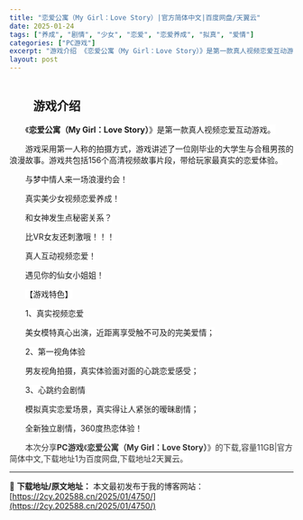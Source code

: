 ```yaml
---
title: "恋爱公寓（My Girl：Love Story）|官方简体中文|百度网盘/天翼云"
date: 2025-01-24
tags: ["养成", "剧情", "少女", "恋爱", "恋爱养成", "拟真", "爱情"]
categories: ["PC游戏"]
excerpt: "游戏介绍 《恋爱公寓（My Girl：Love Story）》是第一款真人视频恋爱互动游戏。 游戏采用第一人称的拍摄方式，游戏讲述了一位刚毕业的大学生与合租男孩的浪漫故事。游戏共包括156个高清视频故事片段，带给玩家最真实的恋爱体验。 与梦中情人来一场浪漫约会！ 真实美少女视频恋爱养成！ 和女神发生&hellip;"
layout: post
---
```


<div>
<div><img class="details-image aligncenter" draggable="false" src="https://2cy.202588.cn/wp-content/uploads/2025/01/2025012614085615.webp" alt="" /></div>
<div>
<p style="text-align: center;"></p>

<h2 style="white-space: normal; text-indent: 2em; text-align: left;">游戏介绍</h2>
<p style="white-space: normal; text-indent: 2em; text-align: left;"><span style="background-color: #ffffff;">《<strong>恋爱公寓（My Girl：Love Story）</strong>》是第一款真人视频恋爱互动游戏。</span></p>
<p style="white-space: normal; text-indent: 2em; text-align: left;"><span style="background-color: #ffffff;">游戏采用第一人称的拍摄方式，游戏讲述了一位刚毕业的大学生与合租男孩的浪漫故事。游戏共包括156个高清视频故事片段，带给玩家最真实的恋爱体验。</span></p>
<p style="white-space: normal; text-indent: 2em; text-align: left;"><span style="background-color: #ffffff;">与梦中情人来一场浪漫约会！</span></p>
<p style="white-space: normal; text-indent: 2em; text-align: left;"><span style="background-color: #ffffff;">真实美少女视频恋爱养成！</span></p>
<p style="white-space: normal; text-indent: 2em; text-align: left;"><span style="background-color: #ffffff;">和女神发生点秘密关系？</span></p>
<p style="white-space: normal; text-indent: 2em; text-align: left;"><span style="background-color: #ffffff;">比VR女友还刺激哦！！！</span></p>
<p style="white-space: normal; text-indent: 2em; text-align: left;"><span style="background-color: #ffffff;">真人互动视频恋爱！</span></p>
<p style="white-space: normal; text-indent: 2em; text-align: left;"><span style="background-color: #ffffff;">遇见你的仙女小姐姐！</span></p>
<p style="white-space: normal; text-indent: 2em; text-align: left;"><span style="background-color: #ffffff;">【游戏特色】</span></p>
<p style="white-space: normal; text-indent: 2em; text-align: left;"><span style="background-color: #ffffff;">1、真实视频恋爱</span></p>
<p style="white-space: normal; text-indent: 2em; text-align: left;"><span style="background-color: #ffffff;">美女模特真心出演，近距离享受触不可及的完美爱情；</span></p>
<p style="white-space: normal; text-indent: 2em; text-align: left;"><span style="background-color: #ffffff;">2、第一视角体验</span></p>
<p style="white-space: normal; text-indent: 2em; text-align: left;"><span style="background-color: #ffffff;">男友视角拍摄，真实体验面对面的心跳恋爱感受；</span></p>
<p style="white-space: normal; text-indent: 2em; text-align: left;"><span style="background-color: #ffffff;">3、心跳约会剧情</span></p>
<p style="white-space: normal; text-indent: 2em; text-align: left;"><span style="background-color: #ffffff;">模拟真实恋爱场景，真实得让人紧张的暧昧剧情；</span></p>
<p style="white-space: normal; text-indent: 2em; text-align: left;"><span style="background-color: #ffffff;">全新独立剧情，360度热恋体验！</span></p>
<p style="white-space: normal; text-indent: 2em; text-align: left;"><span style="color: #333333; text-indent: 2em; background-color: #ffffff;">本次分享<strong>PC游戏</strong>《</span><strong style="color: #333333; text-indent: 2em; background-color: #ffffff;">恋爱公寓（My Girl：Love Story）</strong><span style="color: #333333; text-indent: 2em; background-color: #ffffff;">》的</span><span style="color: #333333; text-indent: 2em; background-color: #ffffff;">下载,容量11GB|官方简体中文,下载地址1为百度网盘,下载地址2天翼云。</span></p>

</div>
</div>

---
📖 **下载地址/原文地址：** 本文最初发布于我的博客网站：[https://2cy.202588.cn/2025/01/4750/](https://2cy.202588.cn/2025/01/4750/)
